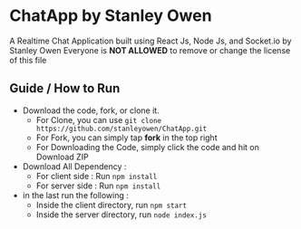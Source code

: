 # ChatApp by Stanley Owen
A Realtime Chat Application built using React Js, Node Js, and Socket.io by Stanley Owen
Everyone is **NOT ALLOWED** to remove or change the license of this file

## Guide / How to Run
- Download the code, fork, or clone it.
  - For Clone, you can use `git clone https://github.com/stanleyowen/ChatApp.git`
  - For Fork, you can simply tap **fork** in the top right
  - For Downloading the Code, simply click the code and hit on Download ZIP
- Download All Dependency :
  - For client side : Run `npm install`
  - For server side : Run `npm install`
- in the last run the following :
  - Inside the client directory, run `npm start`
  - Inside the server directory, run `node index.js`
